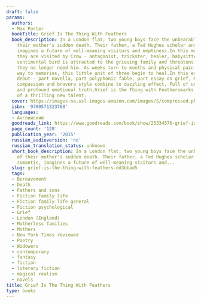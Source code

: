 ```yaml
---
draft: false
params:
  authors:
  - Max Porter
  bookTitle: Grief Is The Thing With Feathers
  book_description: In a London flat, two young boys face the unbearable sadness of
    their mother's sudden death. Their father, a Ted Hughes scholar and scruffy romantic,
    imagines a future of well-meaning visitors and emptiness.In this moment of despair
    they are visited by Crow - antagonist, trickster, healer, babysitter. This self-described
    sentimental bird is attracted to the grieving family and threatens to stay until
    they no longer need him. As weeks turn to months and physical pain of loss gives
    way to memories, this little unit of three begin to heal.In this extraordinary
    debut - part novella, part polyphonic fable, part essay on grief, Max Porter's
    compassion and bravura style combine to dazzling effect. Full of unexpected humour
    and profound emotional truth,Grief is the Thing with Feathersmarks the arrival
    of a thrilling new talent.
  cover: https://images-na.ssl-images-amazon.com/images/S/compressed.photo.goodreads.com/books/1491367213i/25334576.jpg
  isbn: '9780571323760'
  languages:
  - Английский
  goodreads_link: https://www.goodreads.com/book/show/25334576-grief-is-the-thing-with-feathers
  page_count: '128'
  publication_year: '2015'
  russian_audioversion: 'no'
  russian_translation_status: unknown
  short_book_description: In a London flat, two young boys face the unbearable sadness
    of their mother's sudden death. Their father, a Ted Hughes scholar and scruffy
    romantic, imagines a future of well-meaning visitors and...
  slug: grief-is-the-thing-with-feathers-dd3bbad5
  tags:
  - Bereavement
  - Death
  - Fathers and sons
  - Fiction family life
  - Fiction family life general
  - Fiction psychological
  - Grief
  - London (England)
  - Motherless families
  - Mothers
  - New York Times reviewed
  - Poetry
  - Widowers
  - contemporary
  - fantasy
  - fiction
  - literary fiction
  - magical realism
  - novels
title: Grief Is The Thing With Feathers
type: books
---
```

